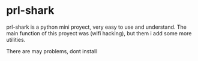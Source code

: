 # prl-shark
prl-shark is a python mini proyect, very easy to use and understand. The main function of this proyect was (wifi hacking), but them i add some more utilities.

There are may problems, dont install
